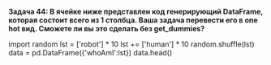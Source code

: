 **Задача 44: В ячейке ниже представлен код генерирующий DataFrame, которая состоит всего из 1 столбца. Ваша задача перевести его в one hot вид. Сможете ли вы это сделать без get_dummies?**


import random
lst = ['robot'] * 10
lst += ['human'] * 10
random.shuffle(lst)
data = pd.DataFrame({'whoAmI':lst})
data.head()